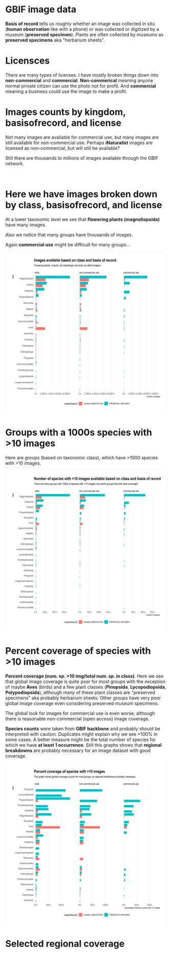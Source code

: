 
# GBIF image data

**Basis of record** tells us roughly whether an image was collected in situ (**human observation** like with a phone) or was collected or digitized by a museum (**preserved specimen**). Plants are often collected by museums as **preserved specimens** aka "herbarium sheets". 

# Licensces 

There are many types of licenses. I have mostly broken things down into **non-commercial** and **commercial**. **Non-commerical** meaning anyone normal private citizen can use the photo not for profit. And **commercial** meaning a business could use the image to make a profit. 

# Images counts by kingdom, basisofrecord, and license

Not many images are available for commercial use, but many images are still available for non-commercial use. Perhaps **iNaturalist** images are licensed as non-commercial, but will still be available? 

Still there are thousands to millions of images available through the GBIF network. 

<img src="https://raw.githubusercontent.com/jhnwllr/image-data/master/plots/kingdomBORBarplot.png" alt="imagedata" width = "1=200"/>

# Here we have images broken down by class, basisofrecord, and license

At a lower taxonomic level we see that **flowering plants (magnoliopsida)** have many images. 

Also we notice that many groups have thousands of images. 

Again **commercial use** might be difficult for many groups...

![](https://raw.githubusercontent.com/jhnwllr/image-data/master/plots/classBORBarplot.png)

# Groups with a 1000s species with >10 images 

Here are groups (based on taxonomic class), which have >1000 species with >10 images. 

![](https://raw.githubusercontent.com/jhnwllr/image-data/master/plots/classSpeBarplot.png)


# Percent coverage of species with >10 images

**Percent coverage (num. sp. >10 img/total num. sp. in class)**. Here we see that global image coverage is quite poor for most groups with the exception of maybe **Aves** (birds) and a few plant classes (**Pinopsida**, **Lycopodiopsida**, **Polypodiopsida**), although many of these plant classes are "preserved specimens" aka probably herbarium sheets. Other groups have very poor global image coverage even considering preserved museum specimens. 

The global look for images for commercial use is even worse, although there is reasonable non-commercial (open access) image coverage. 

**Species counts** were taken from **GBIF backbone** and probably should be interpreted with caution. Duplicates might explain why we see >100% in some cases. A better measure might be the total number of species for which we have **at least 1 occurrence**. Still this graphs shows that **regional breakdowns** are probably necessary for an image dataset with good coverage. 

![](https://raw.githubusercontent.com/jhnwllr/image-data/master/plots/percentageCoverageBarplot.png)

# Selected regional coverage 













